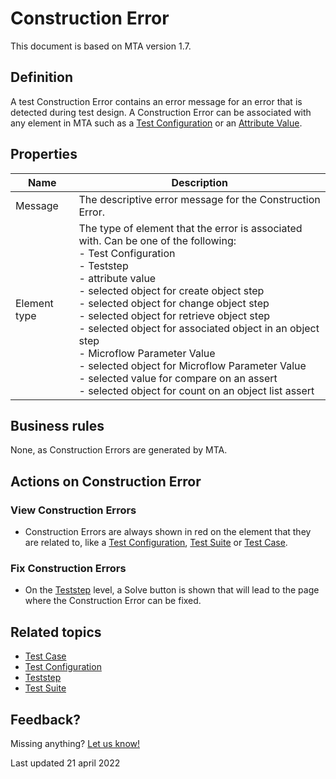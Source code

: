 # Construction Error

This document is based on MTA version 1.7.

## Definition

A test Construction Error contains an error message for an error that is detected during test design. A Construction Error can be associated with any element in MTA such as a [Test Configuration](test-configuration) or an [Attribute Value](attribute-value).

## Properties
| Name | Description |
| ----------- | ----------- |
| Message | The descriptive error message for the Construction Error. |
| Element type | The type of element that the error is associated with. Can be one of the following: <br /> - Test Configuration<br /> - Teststep<br /> - attribute value<br /> - selected object for create object step<br /> - selected object for change object step<br /> - selected object for retrieve object step<br /> - selected object for associated object in an object step<br /> - Microflow Parameter Value<br /> - selected object for Microflow Parameter Value<br /> - selected value for compare on an assert<br /> - selected object for count on an object list assert<br /> |

## Business rules

None, as Construction Errors are generated by MTA.

## Actions on Construction Error

### View Construction Errors
- Construction Errors are always shown in red on the element that they are related to, like a [Test Configuration](test-configuration), [Test Suite](test-suite) or [Test Case](test-case).

### Fix Construction Errors
- On the [Teststep](teststep) level, a Solve button is shown that will lead to the page where the Construction Error can be fixed.

## Related topics
- [Test Case](test-case)
- [Test Configuration](test-configuration)
- [Teststep](teststep)
- [Test Suite](test-suite) 

## Feedback?
Missing anything? [Let us know!](mailto:support@menditect.com)

Last updated 21 april 2022